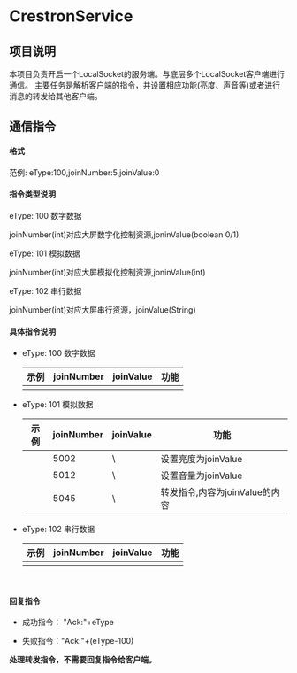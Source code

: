 # CrestronService

## 项目说明

本项目负责开启一个LocalSocket的服务端。与底层多个LocalSocket客户端进行通信。
主要任务是解析客户端的指令，并设置相应功能(亮度、声音等)或者进行消息的转发给其他客户端。



## 通信指令



#### 格式

范例: eType:100,joinNumber:5,joinValue:0



#### 指令类型说明

eType: 100 数字数据 

joinNumber(int)对应大屏数字化控制资源,joninValue(boolean 0/1)

eType: 101 模拟数据 

joinNumber(int)对应大屏模拟化控制资源,joninValue(int)

eType: 102 串行数据        

 joinNumber(int)对应大屏串行资源，joinValue(String)



#### 具体指令说明

* eType: 100 数字数据 

  | 示例 | joinNumber | joinValue | 功能 |
  | ---- | ---------- | --------- | ---- |
  |      |            |           |      |

* eType: 101 模拟数据 

  | 示例 | joinNumber | joinValue | 功能                           |
  | ---- | ---------- | --------- | ------------------------------ |
  |      | 5002       | \         | 设置亮度为joinValue            |
  |      | 5012       | \         | 设置音量为joinValue            |
  |      | 5045       | \         | 转发指令,内容为joinValue的内容 |

* eType: 102 串行数据        

  | 示例 | joinNumber | joinValue | 功能 |
  | ---- | ---------- | --------- | ---- |
  |      |            |           |      |

​     

#### 回复指令

* 成功指令：  "Ack:"+eType

* 失败指令："Ack:"+(eType-100)

**处理转发指令，不需要回复指令给客户端。**